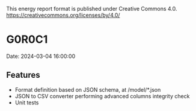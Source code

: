 This energy report format is published under Creative Commons 4.0.
https://creativecommons.org/licenses/by/4.0/

# G0R0C1
Date: 2024-03-04 16:00:00

## Features
- Format definition based on JSON schema, at /model/*.json
- JSON to CSV converter performing advanced columns integrity check
- Unit tests

